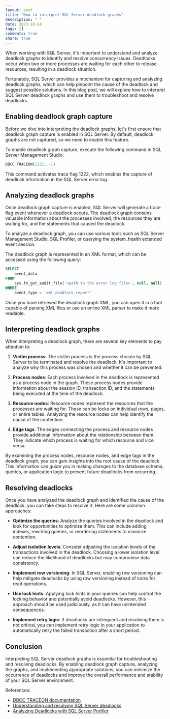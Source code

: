 ```yaml
---
layout: post
title: "How to interpret SQL Server deadlock graphs"
description: " "
date: 2023-10-24
tags: []
comments: true
share: true
---
```


When working with SQL Server, it's important to understand and analyze deadlock graphs to identify and resolve concurrency issues. Deadlocks occur when two or more processes are waiting for each other to release resources, resulting in a deadlock situation.

Fortunately, SQL Server provides a mechanism for capturing and analyzing deadlock graphs, which can help pinpoint the cause of the deadlock and suggest possible solutions. In this blog post, we will explore how to interpret SQL Server deadlock graphs and use them to troubleshoot and resolve deadlocks.

## Enabling deadlock graph capture

Before we dive into interpreting the deadlock graphs, let's first ensure that deadlock graph capture is enabled in SQL Server. By default, deadlock graphs are not captured, so we need to enable this feature.

To enable deadlock graph capture, execute the following command in SQL Server Management Studio:

```sql
DBCC TRACEON(1222, -1)
```

This command activates trace flag 1222, which enables the capture of deadlock information in the SQL Server error log.

## Analyzing deadlock graphs

Once deadlock graph capture is enabled, SQL Server will generate a trace flag event whenever a deadlock occurs. The deadlock graph contains valuable information about the processes involved, the resources they are waiting for, and the statements that caused the deadlock.

To analyze a deadlock graph, you can use various tools such as SQL Server Management Studio, SQL Profiler, or querying the system_health extended event session.

The deadlock graph is represented in an XML format, which can be accessed using the following query:

```sql
SELECT
    event_data
FROM
    sys.fn_get_audit_file('<path to the error log file>', null, null)
WHERE
    event_type = 'xml_deadlock_report'
```

Once you have retrieved the deadlock graph XML, you can open it in a tool capable of parsing XML files or use an online XML parser to make it more readable.

## Interpreting deadlock graphs

When interpreting a deadlock graph, there are several key elements to pay attention to:

1. **Victim process**: The victim process is the process chosen by SQL Server to be terminated and resolve the deadlock. It's important to analyze why this process was chosen and whether it can be prevented.

2. **Process nodes**: Each process involved in the deadlock is represented as a process node in the graph. These process nodes provide information about the session ID, transaction ID, and the statements being executed at the time of the deadlock.

3. **Resource nodes**: Resource nodes represent the resources that the processes are waiting for. These can be locks on individual rows, pages, or entire tables. Analyzing the resource nodes can help identify the cause of the contention.

4. **Edge tags**: The edges connecting the process and resource nodes provide additional information about the relationship between them. They indicate which process is waiting for which resource and vice versa.

By examining the process nodes, resource nodes, and edge tags in the deadlock graph, you can gain insights into the root cause of the deadlock. This information can guide you in making changes to the database schema, queries, or application logic to prevent future deadlocks from occurring.

## Resolving deadlocks

Once you have analyzed the deadlock graph and identified the cause of the deadlock, you can take steps to resolve it. Here are some common approaches:

- **Optimize the queries**: Analyze the queries involved in the deadlock and look for opportunities to optimize them. This can include adding indexes, rewriting queries, or reordering statements to minimize contention.

- **Adjust isolation levels**: Consider adjusting the isolation levels of the transactions involved in the deadlock. Choosing a lower isolation level can reduce the likelihood of deadlocks but may compromise data consistency.

- **Implement row versioning**: In SQL Server, enabling row versioning can help mitigate deadlocks by using row versioning instead of locks for read operations.

- **Use lock hints**: Applying lock hints in your queries can help control the locking behavior and potentially avoid deadlocks. However, this approach should be used judiciously, as it can have unintended consequences.

- **Implement retry logic**: If deadlocks are infrequent and resolving them is not critical, you can implement retry logic in your application to automatically retry the failed transaction after a short period.

## Conclusion

Interpreting SQL Server deadlock graphs is essential for troubleshooting and resolving deadlocks. By enabling deadlock graph capture, analyzing the graphs, and implementing appropriate solutions, you can minimize the occurrence of deadlocks and improve the overall performance and stability of your SQL Server environment.

References:
- [DBCC TRACEON documentation](https://docs.microsoft.com/en-us/sql/t-sql/database-console-commands/dbcc-traceon-transact-sql)
- [Understanding and resolving SQL Server deadlocks](https://www.sqlshack.com/understanding-resolving-sql-server-deadlocks/)
- [Analyzing Deadlocks with SQL Server Profiler](https://docs.microsoft.com/en-us/sql/tools/sql-server-profiler/analyzing-deadlocks-with-sql-server-profiler)